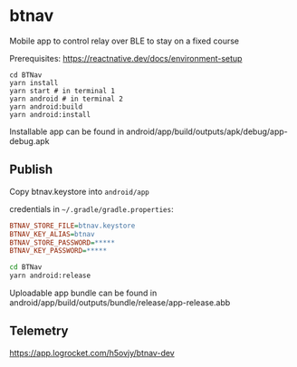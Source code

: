 # btnav

Mobile app to control relay over BLE to stay on a fixed course

Prerequisites: https://reactnative.dev/docs/environment-setup

```
cd BTNav
yarn install
yarn start # in terminal 1
yarn android # in terminal 2
yarn android:build
yarn android:install
```

Installable app can be found in android/app/build/outputs/apk/debug/app-debug.apk

## Publish

Copy btnav.keystore into `android/app`

credentials in `~/.gradle/gradle.properties`:

```ini
BTNAV_STORE_FILE=btnav.keystore
BTNAV_KEY_ALIAS=btnav
BTNAV_STORE_PASSWORD=*****
BTNAV_KEY_PASSWORD=*****
```

```bash
cd BTNav
yarn android:release
```

Uploadable app bundle can be found in android/app/build/outputs/bundle/release/app-release.abb

## Telemetry

https://app.logrocket.com/h5ovjy/btnav-dev
